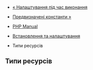 - [« Налаштування під час виконання](yaconf.configuration.md)
- [Предвизначені константи »](yaconf.constants.md)

- [PHP Manual](index.md)
- [Встановлення та налаштування](yaconf.setup.md)
- Типи ресурсів

## Типи ресурсів
